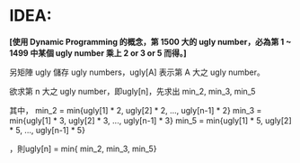 # IDEA:

**[使用 Dynamic Programming 的概念，第 1500 大的 ugly number，必為第 1 ~ 1499 中某個 ugly number 乘上 2 or 3 or 5 而得。]**

另矩陣 ugly 儲存 ugly numbers，ugly[A] 表示第 A 大之 ugly number。

欲求第 n 大之 ugly number，即ugly[n]，先求出 min_2, min_3, min_5

其中，
min_2 = min{ugly[1] * 2, ugly[2] * 2, ..., ugly[n-1] * 2}
min_3 = min{ugly[1] * 3, ugly[2] * 3, ..., ugly[n-1] * 3}
min_5 = min{ugly[1] * 5, ugly[2] * 5, ..., ugly[n-1] * 5}

，則ugly[n] = min{ min_2, min_3, min_5}
